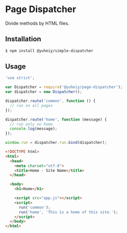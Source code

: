 # Page Dispatcher

Divide methods by HTML files.

## Installation

```bash
$ npm install @yuheiy/simple-dispatcher
```

## Usage

```javascript
'use strict';

var Dispatcher = require('@yuheiy/page-dispatcher');
var dispatcher = new Dispatcher();

dispatcher.route('common', function () {
  // run on all pages
});

dispatcher.route('home', function (message) {
  // run only on home
  console.log(message);
});

window.run = dispatcher.run.bind(dispatcher);
```

```html
<!DOCTYPE html>
<html>
  <head>
    <meta charset="utf-8">
    <title>Home - Site Name</title>
  </head>

  <body>
    <h1>Home</h1>

    <script src="app.js"></script>
    <script>
      run('common');
      run('home', 'This is a home of this site.');
    </script>
  </body>
</html>
```
